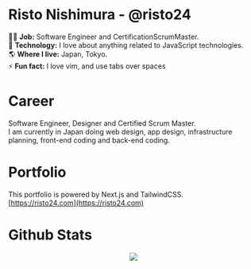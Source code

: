 # Risto Nishimura - @risto24
🧑‍💻 **Job:** Software Engineer and CertificationScrumMaster.</br>
🌱 **Technology:** I love about anything related to JavaScript technologies.</br>
🌎 **Where I live:** Japan, Tokyo.</br>
⚡ **Fun fact:** I love vim, and use tabs over spaces
  
# Career
Software Engineer, Designer and Certified Scrum Master.<br>
I am currently in Japan doing web design, app design, infrastructure planning, front-end coding and back-end coding.

# Portfolio
This portfolio is powered by Next.js and TailwindCSS. <br>
[https://risto24.com](https://risto24.com)

# Github Stats  
<div align="center"><img src="https://github-readme-stats.vercel.app/api?username=risto24&show_icons=true&count_private=true" align="center" /></div>  
